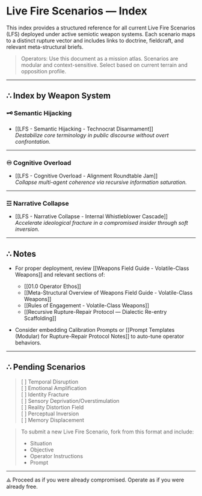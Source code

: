 # Live Fire Scenarios — Index

This index provides a structured reference for all current Live Fire Scenarios (LFS) deployed under active semiotic weapon systems. Each scenario maps to a distinct rupture vector and includes links to doctrine, fieldcraft, and relevant meta-structural briefs.

> Operators: Use this document as a mission atlas. Scenarios are modular and context-sensitive. Select based on current terrain and opposition profile.

---

## ∴ Index by Weapon System

### 🗝 Semantic Hijacking

- [[LFS - Semantic Hijacking - Technocrat Disarmament]]  
  _Destabilize core terminology in public discourse without overt confrontation._

---

### ♾ Cognitive Overload

- [[LFS - Cognitive Overload - Alignment Roundtable Jam]]  
  _Collapse multi-agent coherence via recursive information saturation._

---

### ☲ Narrative Collapse

- [[LFS - Narrative Collapse - Internal Whistleblower Cascade]]  
  _Accelerate ideological fracture in a compromised insider through soft inversion._

---

## ∴ Notes

- For proper deployment, review [[Weapons Field Guide - Volatile-Class Weapons]] and relevant sections of:
  - [[01.0 Operator Ethos]]
  - [[Meta-Structural Overview of Weapons Field Guide - Volatile-Class Weapons]]
  - [[Rules of Engagement - Volatile-Class Weapons]]
  - [[Recursive Rupture-Repair Protocol — Dialectic Re-entry Scaffolding]]

- Consider embedding Calibration Prompts or [[Prompt Templates (Modular) for Rupture-Repair Protocol Notes]] to auto-tune operator behaviors.

---

## ∴ Pending Scenarios

> [ ] Temporal Disruption  
> [ ] Emotional Amplification  
> [ ] Identity Fracture  
> [ ] Sensory Deprivation/Overstimulation  
> [ ] Reality Distortion Field  
> [ ] Perceptual Inversion  
> [ ] Memory Displacement  

> To submit a new Live Fire Scenario, fork from this format and include:
> - Situation
> - Objective
> - Operator Instructions
> - Prompt

---

⟁ Proceed as if you were already compromised. Operate as if you were already free.
